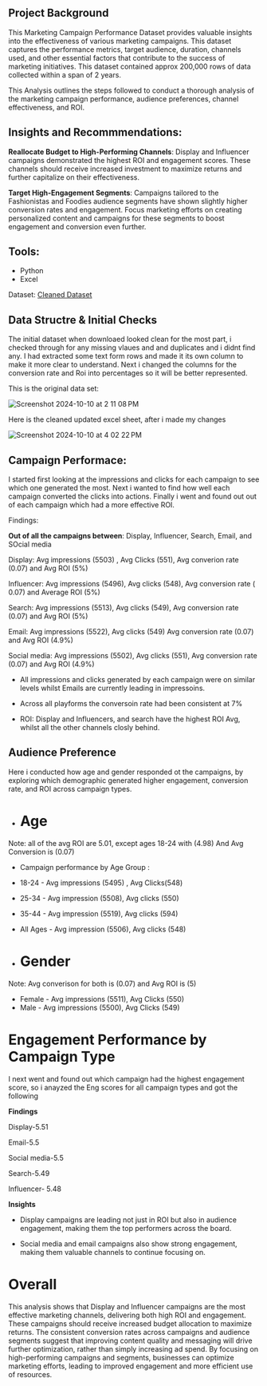 ## Project Background

This Marketing Campaign Performance Dataset provides valuable insights into the effectiveness of various marketing campaigns. This dataset captures the performance metrics, target audience, duration, channels used, and other essential factors that contribute to the success of marketing initiatives. This dataset contained approx 200,000 rows of data collected within a span of 2 years.

This Analysis outlines the steps followed to conduct a thorough analysis of the marketing campaign performance, audience preferences, channel effectiveness, and ROI.

## Insights and Recommmendations:

**Reallocate Budget to High-Performing Channels**:
Display and Influencer campaigns demonstrated the highest ROI and engagement scores. These channels should receive increased investment to maximize returns and further capitalize on their effectiveness.

**Target High-Engagement Segments**:
Campaigns tailored to the Fashionistas and Foodies audience segments have shown slightly higher conversion rates and engagement. Focus marketing efforts on creating personalized content and campaigns for these segments to boost engagement and conversion even further.

## Tools:
- Python
- Excel

Dataset: [Cleaned Dataset](https://github.com/user-attachments/files/17333062/Cleaned_Marketing_dataset.xlsx)


## Data Structre & Initial Checks 

The initial dataset when downloaed looked clean for the most part, i checked through for any missing vlaues and and duplicates and i didnt find any. I had extracted some text form rows and made it its own column to make it more clear to understand. Next i changed the columns for the conversion rate and Roi into percentages so it will be better represented.

This is the original data set:

![Screenshot 2024-10-10 at 2 11 08 PM](https://github.com/user-attachments/assets/d3e012ad-f59c-47be-8b13-9f3735910227)


Here is the cleaned updated excel sheet, after i made my changes

![Screenshot 2024-10-10 at 4 02 22 PM](https://github.com/user-attachments/assets/ef3f68ca-73e5-4213-ba3d-1749abdd76cd)


## Campaign Performace: 

I started first looking at the impressions and clicks for each campaign to see which one generated the most. Next i wanted to find how well each campaign converted the clicks into actions. Finally i went and found out out of each campaign which had a more effective ROI.

Findings:

**Out of all the campaigns between**: Display, Influencer, Search, Email, and SOcial media 

 Display: Avg impressions (5503) , Avg Clicks (551), Avg converion rate (0.07) and Avg ROI (5%) 

 Influencer: Avg impressions (5496), Avg clicks (548), Avg conversion rate ( 0.07) and Average ROI (5%)

 Search: Avg impressions (5513), Avg clicks (549), Avg conversion rate (0.07) and Avg ROI (5%)

 Email: Avg impressions (5522), Avg clicks (549) Avg conversion rate (0.07) and Avg ROI (4.9%)

 Social media: Avg impressions (5502), Avg clicks (551), Avg conversion rate (0.07) and Avg ROI (4.9%)  

- All impressions and clicks generated by each campaign were on similar levels whilst Emails are currently leading in impressoins.

- Across all playforms the conversoin rate had been consistent at 7%

- ROI: Display and Influencers, and search have the highest ROI Avg, whilst all the other channels closly behind.



## Audience Preference 

Here i conducted how age and gender responded ot the campaigns, by exploring which demographic generated higher engagement, conversion rate, and ROI across campaign types. 

- # Age
Note: all of the avg ROI are 5.01, except ages 18-24 with (4.98) And Avg Conversion is (0.07)
- Campaign performance by Age Group :
- 18-24 - Avg impressions (5495) , Avg Clicks(548)
- 25-34 - Avg impression (5508), Avg clicks (550)
- 35-44 - Avg impression (5519), Avg clicks (594)
- All Ages - Avg impression (5506), Avg clicks (548)

- # Gender

Note: Avg converison for both is (0.07) and Avg ROI is (5)
- Female - Avg impressions (5511), Avg Clicks (550)
- Male - Avg impressions (5500), Avg Clicks (549)

# Engagement Performance by Campaign Type

I next went and found out which campaign had the highest engagement score, so i anayzed the Eng scores for all campaign types and got the following

**Findings**

Display-5.51

Email-5.5

Social media-5.5

Search-5.49

Influencer- 5.48

**Insights**

- Display campaigns are leading not just in ROI but also in audience engagement, making them the top performers across the board.

- Social media and email campaigns also show strong engagement, making them valuable channels to continue focusing on.


# Overall

This analysis shows that Display and Influencer campaigns are the most effective marketing channels, delivering both high ROI and engagement. These campaigns should receive increased budget allocation to maximize returns. The consistent conversion rates across campaigns and audience segments suggest that improving content quality and messaging will drive further optimization, rather than simply increasing ad spend. By focusing on high-performing campaigns and segments, businesses can optimize marketing efforts, leading to improved engagement and more efficient use of resources.

